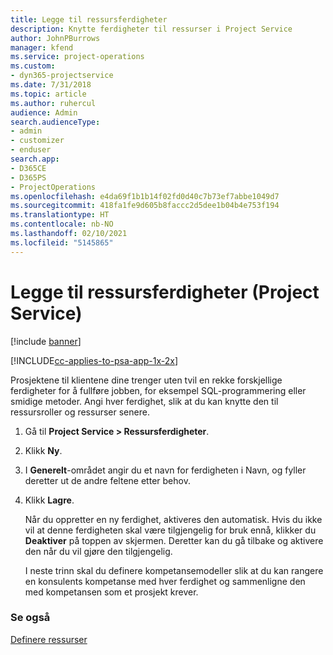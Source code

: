 ```yaml
---
title: Legge til ressursferdigheter
description: Knytte ferdigheter til ressurser i Project Service
author: JohnPBurrows
manager: kfend
ms.service: project-operations
ms.custom:
- dyn365-projectservice
ms.date: 7/31/2018
ms.topic: article
ms.author: ruhercul
audience: Admin
search.audienceType:
- admin
- customizer
- enduser
search.app:
- D365CE
- D365PS
- ProjectOperations
ms.openlocfilehash: e4da69f1b1b14f02fd0d40c7b73ef7abbe1049d7
ms.sourcegitcommit: 418fa1fe9d605b8faccc2d5dee1b04b4e753f194
ms.translationtype: HT
ms.contentlocale: nb-NO
ms.lasthandoff: 02/10/2021
ms.locfileid: "5145865"
---
```

# <a name="add-resource-skills-project-service"></a>Legge til ressursferdigheter (Project Service)

[!include [banner](../includes/psa-now-project-operations.md)]

[!INCLUDE[cc-applies-to-psa-app-1x-2x](../includes/cc-applies-to-psa-app-1x-2x.md)]

Prosjektene til klientene dine trenger uten tvil en rekke forskjellige ferdigheter for å fullføre jobben, for eksempel SQL-programmering eller smidige metoder. Angi hver ferdighet, slik at du kan knytte den til ressursroller og ressurser senere.  
  
1. Gå til **Project Service > Ressursferdigheter**.  
  
2. Klikk **Ny**.  
  
3. I **Generelt**-området angir du et navn for ferdigheten i Navn, og fyller deretter ut de andre feltene etter behov.  
  
4. Klikk **Lagre**.  
  
   Når du oppretter en ny ferdighet, aktiveres den automatisk. Hvis du ikke vil at denne ferdigheten skal være tilgjengelig for bruk ennå, klikker du **Deaktiver** på toppen av skjermen. Deretter kan du gå tilbake og aktivere den når du vil gjøre den tilgjengelig.  
  
   I neste trinn skal du definere kompetansemodeller slik at du kan rangere en konsulents kompetanse med hver ferdighet og sammenligne den med kompetansen som et prosjekt krever.  
  
### <a name="see-also"></a>Se også  
 [Definere ressurser](../psa/set-up-resources.md)
